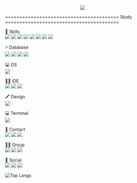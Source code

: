 <!--타이틀 부분-->
<div align="center">
  <img src="https://capsule-render.vercel.app/api?type=waving&color=gradient&customColorList=10&height=250&section=header&text=<H4YI3R GITHUB>&fontSize=90&animation=fadeIn"/>
</div>

======================================== Study ========================================<br>

🚀 Skills<br>
![](https://img.shields.io/badge/HTML5-E34F26?style=for-the-badge&logo=html5&logoColor=white)
![](https://img.shields.io/badge/CSS3-1572B6?style=for-the-badge&logo=css3&logoColor=white)
![](https://img.shields.io/badge/JavaScript-F7DF1E?style=for-the-badge&logo=JavaScript&logoColor=white)
![](https://img.shields.io/badge/Node.js-43853D?style=for-the-badge&logo=node.js&logoColor=white)
![](https://img.shields.io/badge/Java-ED8B00?style=for-the-badge&logo=openjdk&logoColor=white)
![](https://img.shields.io/badge/React-20232A?style=for-the-badge&logo=react&logoColor=61DAFB)
![](https://img.shields.io/badge/npm-CB3837?style=for-the-badge&logo=npm&logoColor=white)
![](https://img.shields.io/badge/MySQL-00000F?style=for-the-badge&logo=mysql&logoColor=white)

⚡ Database<br>
![](https://img.shields.io/badge/MySQL-005C84?style=for-the-badge&logo=mysql&logoColor=white)
![](https://img.shields.io/badge/Ubuntu-E95420?style=for-the-badge&logo=ubuntu&logoColor=white)
![](https://img.shields.io/badge/Linux-FCC624?style=for-the-badge&logo=linux&logoColor=black)
![](https://img.shields.io/badge/Cent%20OS-262577?style=for-the-badge&logo=CentOS&logoColor=white)

💻 OS<br>
![](https://img.shields.io/badge/Windows-0078D6?style=for-the-badge&logo=windows&logoColor=white)

👩‍💻 IDE<br>
![](https://img.shields.io/badge/IntelliJ_IDEA-000000.svg?style=for-the-badge&logo=intellij-idea&logoColor=white)
![](https://img.shields.io/badge/Visual_Studio_Code-0078D4?style=for-the-badge&logo=visual%20studio%20code&logoColor=white)
![](https://img.shields.io/badge/Eclipse-2C2255?style=for-the-badge&logo=eclipse&logoColor=white)

🖍 Design<br>
![](https://img.shields.io/badge/Figma-F24E1E?style=for-the-badge&logo=figma&logoColor=white)

💻 Terminal<br>
![](https://img.shields.io/badge/GIT-E44C30?style=for-the-badge&logo=git&logoColor=white)

📱 Contact<br>
![](https://img.shields.io/badge/Gmail-D14836?style=for-the-badge&logo=gmail&logoColor=white)
![](https://img.shields.io/badge/Messenger-00B2FF?style=for-the-badge&logo=messenger&logoColor=white)
![](https://img.shields.io/badge/Microsoft_Outlook-0078D4?style=for-the-badge&logo=microsoft-outlook&logoColor=white)

🤜🤛 Group<br>
![](https://img.shields.io/badge/Discord-7289DA?style=for-the-badge&logo=discord&logoColor=white)
![](https://img.shields.io/badge/Reddit-FF4500?style=for-the-badge&logo=Reddit&logoColor=white)
![](https://img.shields.io/badge/Google-4285F4?logo=google&logoColor=fff&style=for-the-badge)

👨 Social<br>
![](https://img.shields.io/badge/Facebook-1877F2?style=for-the-badge&logo=facebook&logoColor=white)
![](https://img.shields.io/badge/GitHub-100000?style=for-the-badge&logo=github&logoColor=white)
![](https://img.shields.io/badge/Reddit-FF4500?style=for-the-badge&logo=reddit&logoColor=white)

![Top Langs](https://github-readme-stats.vercel.app/api/top-langs/?H4YI3R=anuraghazra&layout=compact)
